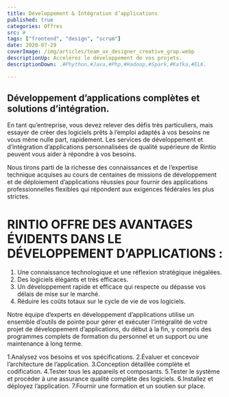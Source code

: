 ```yaml
---
title: Développement & Intégration d’applications
published: true
categories: Offres
src: #
tags: ["frontend", "design", "scrum"]
date: 2020-07-29
coverImage: /img/articles/team_ux_designer_creative_grap.webp
descriptionUp: Accelérez le développement de vos projets.
descriptionDown: .#Phython,#Java,#Php,#Hadoop,#Spark,#Kafka,#ELK.

--- 
```


## Développement d’applications complètes et solutions d’intégration.

En tant qu’entreprise, vous devez relever des défis très particuliers, mais essayer de créer des logiciels prêts à l’emploi adaptés à vos besoins ne vous mène nulle part, rapidement. Les services de développement et d’intégration d’applications personnalisées de qualité supérieure de Rintio peuvent vous aider à répondre à vos besoins.

Nous tirons parti de la richesse des connaissances et de l’expertise technique acquises au cours de centaines de missions de développement et de déploiement d’applications réussies pour fournir des applications professionnelles flexibles qui répondent aux exigences fédérales les plus strictes.

# RINTIO OFFRE DES AVANTAGES ÉVIDENTS DANS LE DÉVELOPPEMENT D’APPLICATIONS :

1.  Une connaissance technologique et une réflexion stratégique inégalées.
2.  Des logiciels élégants et très efficaces.
3.  Un développement rapide et efficace qui respecte ou dépasse vos délais de mise sur le marché.
4.  Réduire les coûts totaux sur le cycle de vie de vos logiciels.

Notre équipe d’experts en développement d’applications utilise un ensemble d’outils de pointe pour gérer et exécuter l’intégralité de votre projet de développement d’applications, du début à la fin, y compris des programmes complets de formation du personnel et un support ou une maintenance à long terme.

1.Analysez vos besoins et vos spécifications.
2.Évaluer et concevoir l’architecture de l’application.
3.Conception détaillée complète et codification.
4.Tester tous les appareils et composants.
5.Tester le système et procéder à une assurance qualité complète des logiciels.
6.Installez et déployez l’application.
7.Fournir une formation et un soutien sur place.
